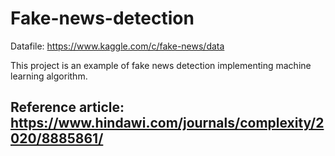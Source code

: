 # Fake-news-detection
Datafile: https://www.kaggle.com/c/fake-news/data

This project is an example of fake news detection implementing machine learning algorithm.



## Reference article: https://www.hindawi.com/journals/complexity/2020/8885861/
